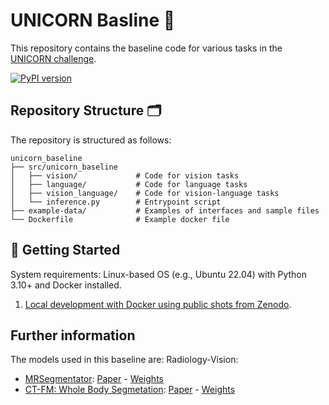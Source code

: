 # UNICORN Basline 🦄

This repository contains the baseline code for various tasks in the [UNICORN challenge](https://unicorn.grand-challenge.org/).

[![PyPI version](https://img.shields.io/pypi/v/unicorn-baseline)](https://pypi.org/project/unicorn-baseline/)

## Repository Structure 🗂️

The repository is structured as follows:
```
unicorn_baseline
├── src/unicorn_baseline
│   ├── vision/             # Code for vision tasks
│   ├── language/           # Code for language tasks
│   ├── vision_language/    # Code for vision-language tasks
│   └── inference.py        # Entrypoint script
├── example-data/           # Examples of interfaces and sample files
└── Dockerfile              # Example docker file
```

## 🚀 Getting Started

System requirements: Linux-based OS (e.g., Ubuntu 22.04) with Python 3.10+ and Docker installed.

1. [Local development with Docker using public shots from Zenodo](./setup-docker.md).

## Further information 

The models used in this baseline are: 
Radiology-Vision: 
- [MRSegmentator](https://github.com/hhaentze/MRSegmentator/tree/master): [Paper](https://arxiv.org/pdf/2405.06463) - [Weights](https://github.com/hhaentze/MRSegmentator/releases/tag/v1.2.0)
- [CT-FM: Whole Body Segmetation](https://github.com/project-lighter/CT-FM): [Paper](https://arxiv.org/pdf/2501.09001) - [Weights](https://huggingface.co/project-lighter/whole_body_segmentation)
